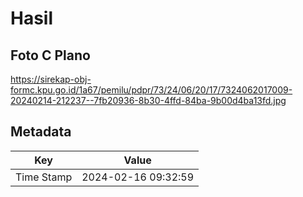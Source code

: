 # Hasil

## Foto C Plano

https://sirekap-obj-formc.kpu.go.id/1a67/pemilu/pdpr/73/24/06/20/17/7324062017009-20240214-212237--7fb20936-8b30-4ffd-84ba-9b00d4ba13fd.jpg


## Metadata

| Key        | Value               |
| ---------- | ------------------- |
| Time Stamp | 2024-02-16 09:32:59 |



